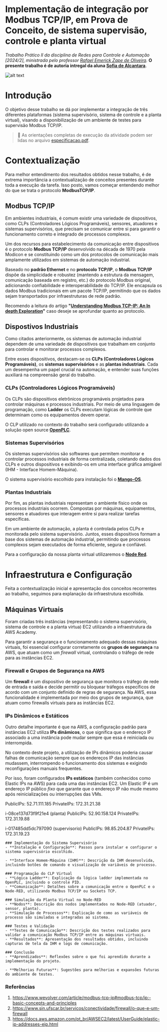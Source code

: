 # Implementação de integração por Modbus TCP/IP, em Prova de Conceito, de sistema supervisão, controle e planta virtual

*Trabalho Prático II da disciplina de Redes para Controle e Automação [2024/2], ministrada pelo professor [Rafael Emerick Zape de Oliveira](https://github.com/rafaelrezo).*
**O presente trabalho é de autoria intregal da aluna [Sofia de Alcantara](https://github.com/sofialctv)**.

![alt text](<./img/Industrial Networking Automation.avif>)

# Introdução
O objetivo desse trabalho se dá por implementar a integração de três diferentes plataformas (sistema supervisório, sistema de controle e a planta virtual), visando a disponibilização de um ambiente de testes para supervisão Modbus TCP/IP.

> 📃 As orientações completas de execução da atividade podem ser lidas no arquivo [especificacao.pdf](especificacao.pdf).

# Contextualização
Para melhor entendimento dos resultados obtidos nesse trabalho, é de extrema importância a contextualização de conceitos presentes durante toda a execução da tarefa. Isso posto, vamos começar entendendo melhor do que se trata o protocolo **ModbusTCP/IP**.

## Modbus TCP/IP

Em ambientes industriais, é comum existir uma variedade de dispositivos, como CLPs (Controladores Lógicos Programáveis), sensores, atuadores e sistemas supervisórios, que precisam se comunicar entre si para garantir o funcionamento correto e integrado de processos complexos. 

Um dos recursos para estabelecimento da comunicação entre dispositivos é o protocolo **Modbus TCP/IP** desenvolvido na década de 1970 pela Modicon e se constituindo como um dos protocolos de comunicação mais amplamente utilizados em sistemas de automação industrial.

Baseado no **padrão Ethernet** e no **protocolo TCP/IP**, o **Modbus TCP/IP** dispõe da simplicidade e robustez (mantendo a estrutura da mensagem, comunicação baseada em registro, etc.) do protocolo Modbus original, adicionando confiabilidade e interoperabilidade do TCP/IP. Ele encapsula os dados Modbus tradicionais em um pacote TCP/IP, permitindo que os dados sejam transportados por infraestruturas de rede padrão. 

Recomendo a leitura do artigo **"[Understanding Modbus TCP-IP: An In depth Exploration](https://www.wevolver.com/article/modbus-tcp-ip#modbus-tcp/ip:-basic-concepts-and-principles)"** caso deseje se aprofundar quanto ao protocolo.

## Dispostivos Industriais

Como citados anteriormente, os sistemas de automação industrial dependem de uma variedade de dispositivos que trabalham em conjunto para controlar e monitorar processos complexos.

Entre esses dispositivos, destacam-se os **CLPs (Controladores Lógicos Programáveis)**, os **sistemas supervisórios** e as **plantas industriais**. Cada um desempenha um papel crucial na automação, e entender suas funções auxiliará na compreensão geral do trabalho.

### CLPs (Controladores Lógicos Programáveis)
Os CLPs são dispositivos eletrônicos programáveis projetados para controlar máquinas e processos industriais. Por meio de uma linguagem de programação, como **Ladder** os CLPs executam lógicas de controle que determinam como os equipamentos devem operar. 

O CLP utilizado no contexto do trabalho será configurado utilizando a solução open source **[OpenPLC](https://github.com/thiagoralves/OpenPLC_v3)**.

### Sistemas Supervisórios
Os sistemas supervisórios são softwares que permitem monitorar e controlar processos industriais de forma centralizada, coletando dados dos CLPs e outros dispositivos e exibindo-os em uma interface gráfica amigável (IHM - Interface Homem-Máquina).

O sistema supervisório escolhido para instalação foi o **[Mango-OS](https://radixiot.com/mango-os)**.

### Plantas Industriais
Por fim, as plantas industriais representam o ambiente físico onde os processos industriais ocorrem. Compostas por máquinas, equipamentos, sensores e atuadores que interagem entre si para realizar tarefas específicas.

Em um ambiente de automação, a planta é controlada pelos CLPs e monitorada pelo sistema supervisório. Juntos, esses dispositivos formam a base dos sistemas de automação industrial, permitindo que processos complexos sejam executados de forma eficiente, segura e confiável.

Para a configuração da nossa planta virtual utilizaremos o **[Node Red](https://nodered.org/)**.

# Infraestrutura e Configuração
Feita a contextualização inicial e apresentação dos conceitos recorrentes ao trabalho, seguimos para explanação da infraestrutura escolhida.

## Máquinas Virtuais

Foram criadas três instâncias (representando o sistema supervisório, sistema de controle e a planta virtua) EC2 utilizando a infraestrutura da AWS Academy.

Para garantir a segurança e o funcionamento adequado dessas máquinas virtuais, foi essencial configurar corretamente os **grupos de segurança** na AWS, que atuam como um *firewall* virtual, controlando o tráfego de rede para as instâncias EC2.

### Firewall e Grupos de Segurança na AWS
Um **firewall** é um dispositivo de segurança que monitora o tráfego de rede de entrada e saída e decide permitir ou bloquear tráfegos específicos de acordo com um conjunto definido de regras de segurança. Na AWS, essa funcionalidade é implementada por meio dos grupos de segurança, que atuam como firewalls virtuais para as instâncias EC2.

### IPs Dinâmicos e Estáticos
Outro detalhe importante é que na AWS, a configuração padrão para instâncias EC2 utiliza **IPs dinâmicos**, o que significa que o endereço IP associado a uma instância pode mudar sempre que essa é reiniciada ou interrompida. 

No contexto deste projeto, a utilização de IPs dinâmicos poderia causar falhas de comunicação sempre que os endereços IP das instâncias mudassem, interrompendo o funcionamento dos sistemas e exigindo reconfigurações manuais frequentes.

Por isso, foram configurados **IPs estáticos** (também conhecidos como Elastic IPs na AWS) para cada uma das instâncias EC2. Um Elastic IP é um endereço IP público *fixo* que garante que o endereço IP não mude mesmo após reinicializações ou interrupções das VMs.



PublicIPs: 52.71.111.185    PrivateIPs: 172.31.21.38    

i-08ce137d73f9f21e4 (planta)
PublicIPs: 52.90.158.124    PrivateIPs: 172.31.19.88   

i-017485dd5dc797090 (supervisorio)
PublicIPs: 98.85.204.87    PrivateIPs: 172.31.19.23

```
### Implementação do Sistema Supervisório
- **Instalação e Configuração**: Passos para instalar e configurar o sistema supervisório escolhido.
  
- **Interface Homem-Máquina (IHM)**: Descrição da IHM desenvolvida, incluindo botões de comando e visualização de variáveis de processo.

### Programação do CLP Virtual
- **Lógica Ladder**: Explicação da lógica ladder implementada no OpenPLC, incluindo o controle PID.
- **Comunicação**: Detalhes sobre a comunicação entre o OpenPLC e o Node-RED, utilizando Modbus TCP/IP ou Sockets TCP.

### Simulação da Planta Virtual no Node-RED
- **Nodos**: Descrição dos nodos implementados no Node-RED (atuador, sensor, planta).
- **Simulação de Processos**: Explicação de como as variáveis de processo são simuladas e integradas ao sistema.

### Testes e Validação
- **Testes de Comunicação**: Descrição dos testes realizados para validar a comunicação Modbus TCP/IP entre as máquinas virtuais.
- **Resultados**: Apresentação dos resultados obtidos, incluindo capturas de tela da IHM e logs de comunicação.

### Conclusão
- **Aprendizados**: Reflexões sobre o que foi aprendido durante a implementação do projeto.

- **Melhorias Futuras**: Sugestões para melhorias e expansões futuras do ambiente de testes.
```

### Referências
1. https://www.wevolver.com/article/modbus-tcp-ip#modbus-tcp/ip:-basic-concepts-and-principles
2. https://www.sin.ufscar.br/servicos/conectividade/firewall/o-que-e-um-firewall
3. https://docs.aws.amazon.com/pt_br/AWSEC2/latest/UserGuide/elastic-ip-addresses-eip.html